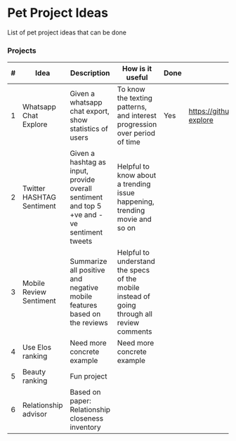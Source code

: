 # Pet Project Ideas
List of pet project ideas that can be done

### Projects
| # | Idea                      | Description                                                                                | How is it useful                                                                           | Done | Link | Comments                                                         |
|---|---------------------------|--------------------------------------------------------------------------------------------|--------------------------------------------------------------------------------------------|------|------|------------------------------------------------------------------|
| 1 | Whatsapp Chat Explore     | Given a whatsapp chat export, show statistics of users                                     | To know the texting patterns, and interest progression over period of time                 | Yes  |  https://github.com/kartheekpnsn/chat-explore    | Add sentiment analysis, iOS export parser |
| 2 | Twitter HASHTAG Sentiment | Given a hashtag as input, provide overall sentiment and top 5 +ve and -ve sentiment tweets | Helpful to know about a trending issue happening, trending movie and so on                 |      |      |                                                                  |
| 3 | Mobile Review Sentiment   | Summarize all positive and negative mobile features based on the reviews                   | Helpful to understand the specs of the mobile instead of going through all review comments |      |      |                                                                  |
| 4 | Use Elos ranking          | Need more concrete example                                                                 | Need more concrete example                                                                 |      |      |                                                                  |
| 5 | Beauty ranking            | Fun project                                                                                |                                                                                            |      |      |                                                                  |
| 6 | Relationship advisor      | Based on paper: Relationship closeness inventory                                           |                                                                                            |      |      |                                                                  |
